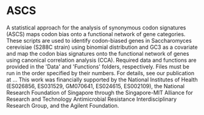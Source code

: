 # ASCS
A statistical approach for the analysis of synonymous codon signatures (ASCS) maps codon bias onto a functional network of gene categories.
These scripts are used to identify codon-biased genes in Saccharomyces cerevisiae (S288C strain) using binomial distribution and GC3 as a covariate and map the codon bias signatures onto the functional network of genes using canonical correlation analysis (CCA). Required data and functions are provided in the 'Data' and 'Functions' folders, respectively. Files must be run in the order specified by their numbers. For details, see our publication at ...
This work was financially supported by the National Institutes of Health (ES026856, ES031529, GM070641, ES024615, ES002109), the National Research Foundation of Singapore through the Singapore-MIT Alliance for Research and Technology Antimicrobial Resistance Interdisciplinary Research Group, and the Agilent Foundation.
